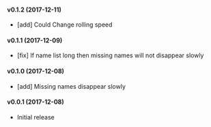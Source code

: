 #### v0.1.2 (2017-12-11)

- [add] Could Change rolling speed

#### v0.1.1 (2017-12-09)

- [fix] If name list long then missing names will not disappear slowly 

#### v0.1.0 (2017-12-08)

- [add] Missing names disappear slowly

#### v0.0.1 (2017-12-08)

- Initial release